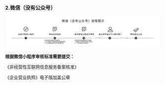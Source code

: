 ### 2.微信（没有公众号）

[![图片](./image/6feb8257-d0e5-4d27-a43d-ca0de967ecf9.025.png "图片")](./image/6feb8257-d0e5-4d27-a43d-ca0de967ecf9.025.png)

**根据微信小程序审核标准需要提交：**

《非经营性互联网信息服务备案核准》

《企业营业执照》电子版加盖公章